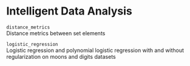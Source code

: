 # Intelligent Data Analysis

`distance_metrics`<br>
Distance metrics between set elements

`logistic_regression`<br>
Logistic regression and polynomial logistic regression with and without regularization on moons and digits datasets
